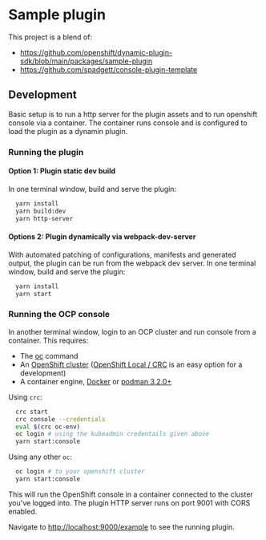 # Sample plugin

This project is a blend of:
  - https://github.com/openshift/dynamic-plugin-sdk/blob/main/packages/sample-plugin
  - https://github.com/spadgett/console-plugin-template


## Development

Basic setup is to run a http server for the plugin assets and to run openshift console
via a container.  The container runs console and is configured to load the plugin as
a dynamin plugin.

### Running the plugin

#### Option 1: Plugin static dev build

In one terminal window, build and serve the plugin:
```sh
  yarn install
  yarn build:dev
  yarn http-server
```

#### Options 2: Plugin dynamically via webpack-dev-server

With automated patching of configurations, manifests and generated output, the
plugin can be run from the webpack dev server.  In one terminal window, build
and serve the plugin:
```sh
  yarn install
  yarn start
```


### Running the OCP console

In another terminal window, login to an OCP cluster and run console from a container.
This requires:
  - The [oc](https://console.redhat.com/openshift/downloads) command
  - An [OpenShift cluster](https://console.redhat.com/openshift/create)
    ([OpenShift Local / CRC](https://access.redhat.com/documentation/en-us/red_hat_openshift_local/2.5/html/getting_started_guide/introducing_gsg)
    is an easy option for a development)
  - A container engine, [Docker](https://www.docker.com) or [podman 3.2.0+](https://podman.io)

Using `crc`:
```sh
  crc start
  crc console --credentials
  eval $(crc oc-env)
  oc login # using the kubeadmin credentails given above
  yarn start:console
```

Using any other `oc`:
```sh
  oc login # to your openshift cluster
  yarn start:console
```

This will run the OpenShift console in a container connected to the cluster
you've logged into. The plugin HTTP server runs on port 9001 with CORS enabled.

Navigate to <http://localhost:9000/example> to see the running plugin.

